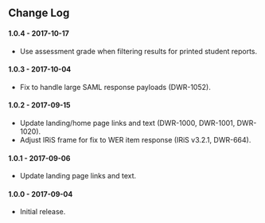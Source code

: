 ## Change Log

#### 1.0.4 - 2017-10-17

* Use assessment grade when filtering results for printed student reports.

#### 1.0.3 - 2017-10-04

* Fix to handle large SAML response payloads (DWR-1052).

#### 1.0.2 - 2017-09-15

* Update landing/home page links and text (DWR-1000, DWR-1001, DWR-1020).
* Adjust IRiS frame for fix to WER item response (IRiS v3.2.1, DWR-664).

#### 1.0.1 - 2017-09-06

* Update landing page links and text.

#### 1.0.0 - 2017-09-04

* Initial release.

